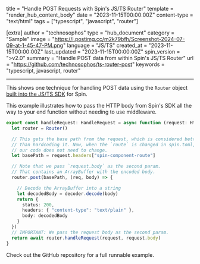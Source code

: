 title = "Handle POST Requests with Spin's JS/TS Router"
template = "render_hub_content_body"
date = "2023-11-15T00:00:00Z"
content-type = "text/html"
tags = ["typescript", "javascript", "router"]

[extra]
author = "technosophos"
type = "hub_document"
category = "Sample"
image = "https://i.postimg.cc/m2k79bfh/Screenshot-2024-07-09-at-1-45-47-PM.png"
language = "JS/TS"
created_at = "2023-11-15T00:00:00Z"
last_updated = "2023-11-15T00:00:00Z"
spin_version = ">v2.0"
summary =  "Handle POST data from within Spin's JS/TS Router"
url = "https://github.com/technosophos/ts-router-post"
keywords = "typescript, javascript, router"

---

This shows one technique for handling POST data using the `Router` object [built into the JS/TS SDK](../../spin/v2/javascript-components) for Spin.

This example illustrates how to pass the HTTP body from Spin's SDK all the way to your end function without needing to use middleware.

```typescript
export const handleRequest: HandleRequest = async function (request: HttpRequest): Promise<HttpResponse> {
  let router = Router()

  // This gets the base path from the request, which is considered better
  // than hardcoding it. Now, when the `route` is changed in spin.toml,
  // our code does not need to change.
  let basePath = request.headers["spin-component-route"]

  // Note that we pass `request.body` as the second param.
  // That contains an ArrayBuffer with the encoded body.
  router.post(basePath, (req, body) => {

    // Decode the ArrayBuffer into a string
    let decodedBody = decoder.decode(body)
    return {
      status: 200,
      headers: { "content-type": "text/plain" },
      body: decodedBody
    }
  })
  // IMPORTANT: We pass the request body as the second param.
  return await router.handleRequest(request, request.body)
}
```

Check out the GitHub repository for a full runnable example.
